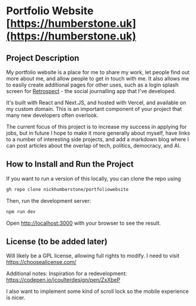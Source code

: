 # Portfolio Website [https://humberstone.uk](https://humberstone.uk)

## Project Description
My portfolio website is a place for me to share my work, let people find out more about me, and allow people to get in touch with me. It also allows me to easily create additional pages for other uses, such as a login splash screen for [Retrospect](https://github.com/nickhumberstone/retrospect-client) - the social journalling app that I've developed.

It's built with React and Next.JS, and hosted with Vercel, and available on my custom domain.
This is an important component of your project that many new developers often overlook.

The current focus of this project is to increase my success in applying for jobs, but in future I hope to make it more generally about myself, have links to a number of interesting side projects, and add a markdown blog where I can post articles about the overlap of tech, politics, democracy, and AI.

## How to Install and Run the Project
If you want to run a version of this locally, you can clone the repo using

```bash
gh repo clone nickhumberstone/portfoliowebsite
```


Then, run the development server:

```bash
npm run dev
```

Open [http://localhost:3000](http://localhost:3000) with your browser to see the result.

## License (to be added later)
   Will likely be a GPL license, allowing full rights to modify. I need to visit https://choosealicense.com/

Additional notes:
Inspiration for a redevelopment: https://codepen.io/jcoulterdesign/pen/ZxXbeP

I also want to implement some kind of scroll lock so the mobile experience is nicer.


